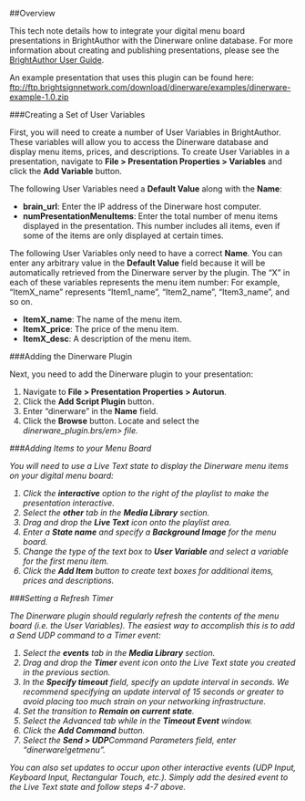 ##Overview

This tech note details how to integrate your digital menu board presentations in BrightAuthor with the Dinerware online database. For more information about creating and publishing presentations, please see the <a href="http://support.brightsign.biz/entries/314526-brightsign-user-guides-troubleshooting">BrightAuthor User Guide</a>.

An example presentation that uses this plugin can be found here: ftp://ftp.brightsignnetwork.com/download/dinerware/examples/dinerware-example-1.0.zip

###Creating a Set of User Variables

First, you will need to create a number of User Variables in BrightAuthor. These variables will allow you to access the Dinerware database and display menu items, prices, and descriptions. To create User Variables in a presentation, navigate to <strong>File > Presentation Properties > Variables</strong> and click the <strong>Add Variable</strong> button.

The following User Variables need a <strong>Default Value</strong> along with the <strong>Name</strong>:
<ul>
<li><strong>brain_url</strong>: Enter the IP address of the Dinerware host computer.</li>
<li><strong>numPresentationMenuItems</strong>: Enter the total number of menu items displayed in the presentation. This number includes all items, even if some of the items are only displayed at certain times.</li>
</ul>

The following User Variables only need to have a correct <strong>Name</strong>. You can enter any arbitrary value in the <strong>Default Value</strong> field because it will be automatically retrieved from the Dinerware server by the plugin. The “X” in each of these variables represents the menu item number: For example, “ItemX_name” represents “Item1_name”, “Item2_name”, “Item3_name”, and so on.
<ul>
<li><strong>ItemX_name</strong>: The name of the menu item.</li>
<li><strong>ItemX_price</strong>: The price of the menu item.</li>
<li><strong>ItemX_desc</strong>: A description of the menu item.</li>
</ul>

###Adding the Dinerware Plugin

Next, you need to add the Dinerware plugin to your presentation:
<ol>
<li>Navigate to <strong>File > Presentation Properties > Autorun</strong>.</li>
<li>Click the <strong>Add Script Plugin</strong> button.</li>
<li>Enter “dinerware” in the <strong>Name</strong> field.</li>
<li>Click the <strong>Browse</strong> button. Locate and select the <em>dinerware_plugin.brs/em> file.</li>
</ol>

###Adding Items to your Menu Board

You will need to use a Live Text state to display the Dinerware menu items on your digital menu board: 
<ol>
<li>Click the <strong>interactive</strong> option to the right of the playlist to make the presentation interactive.</li>
<li>Select the <strong>other</strong> tab in the <strong>Media Library</strong> section.</li>
<li>Drag and drop the <strong>Live Text</strong> icon onto the playlist area.</li>
<li>Enter a <strong>State name</strong> and specify a <strong>Background Image</strong> for the menu board.</li>
<li>Change the type of the text box to <strong>User Variable</strong> and select a variable for the first menu item.</li>
<li>Click the <strong>Add Item</strong> button to create text boxes for additional items, prices and descriptions.</li>
</ol>

###Setting a Refresh Timer

The Dinerware plugin should regularly refresh the contents of the menu board (i.e. the User Variables). The easiest way to accomplish this is to add a Send UDP command to a Timer event:
<ol>
<li>Select the <strong>events</strong> tab in the <strong>Media Library</strong> section.</li>
<li>Drag and drop the <strong>Timer</strong> event icon onto the Live Text state you created in the previous section.</li>
<li>In the <strong>Specify timeout</strong> field, specify an update interval in seconds. We recommend specifying an update interval of 15 seconds or greater to avoid placing too much strain on your networking infrastructure.</li>
<li>Set the transition to <strong>Remain on current state</strong>.</li>
<li>Select the Advanced tab while in the <strong>Timeout Event</strong> window.</li>
<li>Click the <strong>Add Command</strong> button.</li>
<li>Select the <strong>Send > UDP</strong command. In the <strong>Command Parameters</strong> field, enter “dinerware!getmenu”.</li>
</ol>
<p>You can also set updates to occur upon other interactive events (UDP Input, Keyboard Input, Rectangular Touch, etc.). Simply add the desired event to the Live Text state and follow steps 4-7 above.</p>

